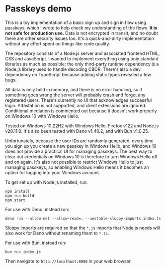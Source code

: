 # Passkeys demo

This is a toy implementation of a basic sign up and sign in flow using passkeys, which I wrote to help check my understanding of the flows. **It is not safe for production use.** Data is not encrypted in transit, and no doubt there are other security issues too. It's a quick-and-dirty implementation without any effort spent on things like code quality.

The repository consists of a Node.js server and associated frontend HTML, CSS and JavaScript. I wanted to implement everything using only standard libraries as much as possible: the only third-party runtime dependency is a Node.js library used to handle decoding CBOR. There's also a dev dependency on TypeScript because adding static types revealed a few bugs.

All data is only held in memory, and there is no error handling, so if something goes wrong the server will probably crash and forget any registered users. There's currently no UI that acknowledges successful login. Attestation is not supported, and client extensions are ignored. Conditional mediation is commented out because it doesn't work properly on Windows 10 with Windows Hello.

Tested on Windows 10 22H2 with Windows Hello, Firefox v122 and Node.js v20.11.0. It's also been tested with Deno v1.40.2, and with Bun v1.0.25.

Unfortunately, because the user IDs are randomly generated, every time you sign up you create a new passkey in Windows Hello, and Windows 10 does not provide a practical UI for managing passkeys. The best way to clear out credentials on Windows 10 is therefore to turn Windows Hello off and on again. It's also not possible to restrict Windows Hello to just managing passkeys, so enabling Windows Hello means it becomes an option for logging into your Windows account.

To get set up with Node.js installed, run:

```
npm install
npm run build
npm start
```

For use with Deno, instead run:

```
deno run --allow-net --allow-read=. --unstable-sloppy-imports index.ts
```

Sloppy imports are required so that the `*.js` imports that Node.js needs will also work for Deno without renaming them to `*.ts`.

For use with Bun, instead run:

```
bun run index.js
```

Then navigate to `http://localhost:8080` in your web browser.
